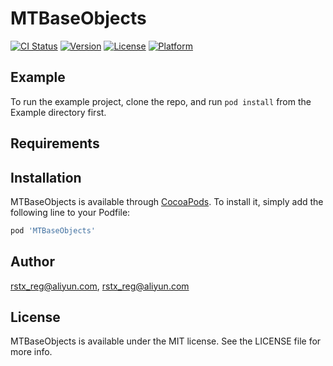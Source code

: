 # MTBaseObjects

[![CI Status](http://img.shields.io/travis/rstx_reg@aliyun.com/MTBaseObjects.svg?style=flat)](https://travis-ci.org/rstx_reg@aliyun.com/MTBaseObjects)
[![Version](https://img.shields.io/cocoapods/v/MTBaseObjects.svg?style=flat)](http://cocoapods.org/pods/MTBaseObjects)
[![License](https://img.shields.io/cocoapods/l/MTBaseObjects.svg?style=flat)](http://cocoapods.org/pods/MTBaseObjects)
[![Platform](https://img.shields.io/cocoapods/p/MTBaseObjects.svg?style=flat)](http://cocoapods.org/pods/MTBaseObjects)

## Example

To run the example project, clone the repo, and run `pod install` from the Example directory first.

## Requirements

## Installation

MTBaseObjects is available through [CocoaPods](http://cocoapods.org). To install
it, simply add the following line to your Podfile:

```ruby
pod 'MTBaseObjects'
```

## Author

rstx_reg@aliyun.com, rstx_reg@aliyun.com

## License

MTBaseObjects is available under the MIT license. See the LICENSE file for more info.
